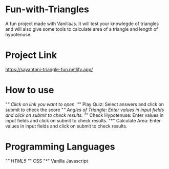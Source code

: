 # Fun-with-Triangles

A fun project made with VanillaJs. It will test your knowlegde of triangles and will also give some tools to calculate area of a triangle and length of hypotenuse.

# Project Link
https://sayantani-triangle-fun.netlify.app/

# How to use

"*" Click on link you want to open.
  "*" Play Quiz: Select answers and click on submit to check the score
  "*" Angles of Triangle: Enter values in input fields and click on submit to check results.
  "*" Check Hypotenuse: Enter values in input fields and click on submit to check results.
  "*" Calculate Area: Enter values in input fields and click on submit to check results.

# Programming Languages

"*" HTML5
"*" CSS
"*" Vanilla Javascript
